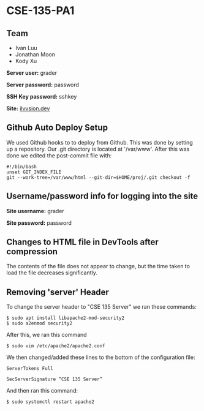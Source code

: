 # CSE-135-PA1

## Team
* Ivan Luu
* Jonathan Moon
* Kody Xu

**Server user:** grader

**Server password:** password

**SSH Key password:** sshkey

**Site:** [ilvvsion.dev](https://ilvvsion.dev)

## Github Auto Deploy Setup

We used Github hooks to to deploy from Github. This was done by setting up a repository. Our .git
directory is located at '/var/www'. After this was done we edited the  post-commit file with:

    #!/bin/bash
    unset GIT_INDEX_FILE
    git --work-tree=/var/www/html --git-dir=$HOME/proj/.git checkout -f


## Username/password info for logging into the site
**Site username:** grader

**Site password:** password

## Changes to HTML file in DevTools after compression

The contents of the file does not appear to change, but the time taken to load
the file decreases significantly.

## Removing \'server\' Header
To change the server header to "CSE 135 Server" we ran these commands:

    $ sudo apt install libapache2-mod-security2
    $ sudo a2enmod security2

After this, we ran this command

    $ sudo vim /etc/apache2/apache2.conf

We then changed/added these lines to the bottom of the configuration file:

    ServerTokens Full

    SecServerSignature “CSE 135 Server”

And then ran this command:

    $ sudo systemctl restart apache2
